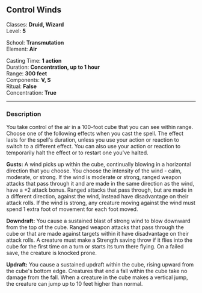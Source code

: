 ## Control Winds

Classes: **Druid, Wizard**  
Level: **5**  

School: **Transmutation**  
Element: **Air**  

Casting Time: **1 action**  
Duration: **Concentration, up to 1 hour**  
Range: **300 feet**  
Components: **V, S**  
Ritual: **False**  
Concentration: **True**  

------

### Description

You take control of the air in a 100-foot cube that you can see within range. Choose one of the following effects when you cast the spell. The effect lasts for the spell's duration, unless you use your action or reaction to switch to a different effect. You can also use your action or reaction to temporarily halt the effect or to restart one you've halted.

**Gusts:** A wind picks up within the cube, continually blowing in a horizontal direction that you choose. You choose the intensity of the wind - calm, moderate, or strong. If the wind is moderate or strong, ranged weapon attacks that pass through it and are made in the same direction as the wind, have a +2 attack bonus. Ranged attacks that pass through, but are made in a different direction, against the wind, instead have disadvantage on their attack rolls. If the wind is strong, any creature moving against the wind must spend 1 extra foot of movement for each foot moved.

**Downdraft:** You cause a sustained blast of strong wind to blow downward from the top of the cube. Ranged weapon attacks that pass through the cube or that are made against targets within it have disadvantage on their attack rolls. A creature must make a Strength saving throw if it flies into the cube for the first time on a turn or starts its turn there flying. On a failed save, the creature is knocked prone.

**Updraft:** You cause a sustained updraft within the cube, rising upward from the cube's bottom edge. Creatures that end a fall within the cube take no damage from the fall. When a creature in the cube makes a vertical jump, the creature can jump up to 10 feet higher than normal.